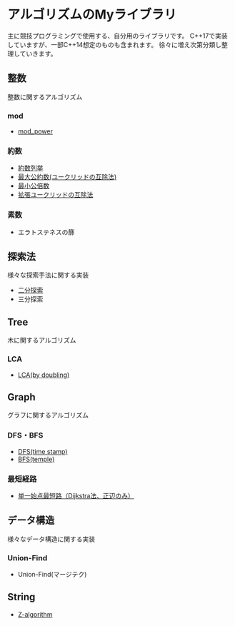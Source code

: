 # アルゴリズムのMyライブラリ
主に競技プログラミングで使用する、自分用のライブラリです。
C++17で実装していますが、一部C++14想定のものも含まれます。
徐々に増え次第分類し整理していきます。

## 整数
整数に関するアルゴリズム

### mod
- [mod_power](https://github.com/shu8Cream/algorithm/blob/main/mod_power.cpp)

### 約数
- [約数列挙](https://github.com/shu8Cream/algorithm/blob/main/divisor.cpp)
- [最大公約数(ユークリッドの互除法)](https://github.com/shu8Cream/algorithm/blob/main/gcd.cpp)
- [最小公倍数](https://github.com/shu8Cream/algorithm/blob/main/lcm.cpp)
- [拡張ユークリッドの互除法](https://github.com/shu8Cream/algorithm/blob/main/ext_gcd.cpp)

### 素数
- エラトステネスの篩

## 探索法
様々な探索手法に関する実装

- [二分探索](https://github.com/shu8Cream/algorithm/blob/main/binary_search.cpp)
- 三分探索

## Tree
木に関するアルゴリズム

### LCA
- [LCA(by doubling)](https://github.com/shu8Cream/algorithm/blob/main/lca.cpp)

## Graph
グラフに関するアルゴリズム

### DFS・BFS
- [DFS(time stamp)](https://github.com/shu8Cream/algorithm/blob/main/dfs.cpp)
- [BFS(temple)](https://github.com/shu8Cream/algorithm/blob/main/bfs.cpp)

### 最短経路
- [単一始点最短路（Dijkstra法、正辺のみ）](https://github.com/shu8Cream/algorithm/blob/main/dijkstra.cpp)

## データ構造
様々なデータ構造に関する実装

### Union-Find
- Union-Find(マージテク)

## String
- [Z-algorithm](https://github.com/shu8Cream/algorithm/blob/main/z-algorithm.cpp)
